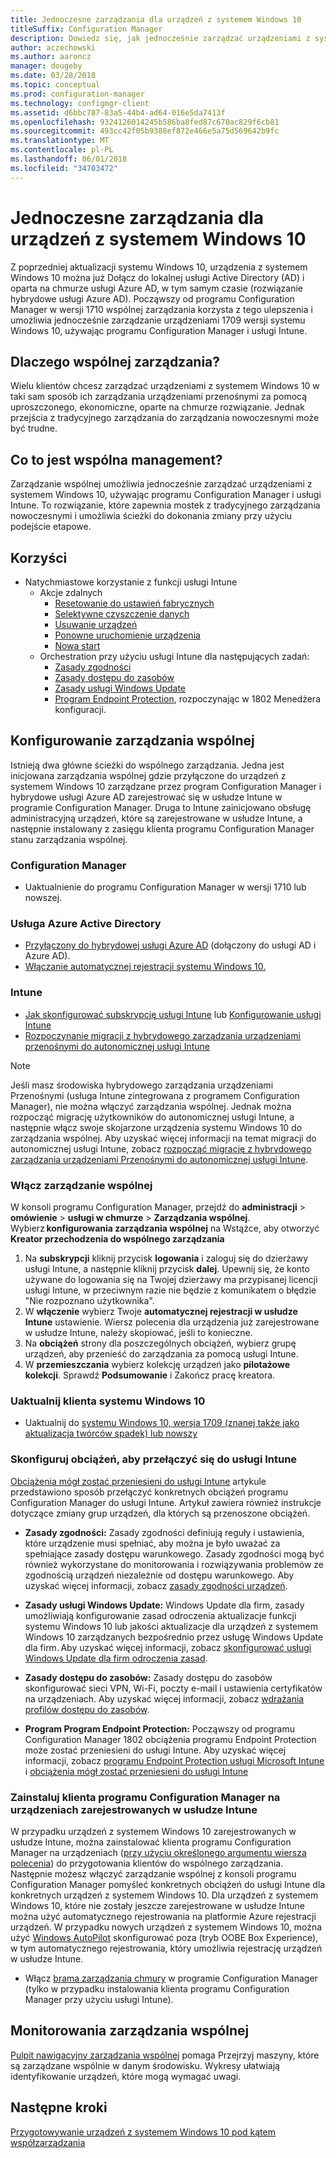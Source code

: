```yaml
---
title: Jednoczesne zarządzania dla urządzeń z systemem Windows 10
titleSuffix: Configuration Manager
description: Dowiedz się, jak jednocześnie zarządzać urządzeniami z systemem Windows 10, używając programu Configuration Manager i Microsoft Intune.
author: aczechowski
ms.author: aaroncz
manager: dougeby
ms.date: 03/28/2018
ms.topic: conceptual
ms.prod: configuration-manager
ms.technology: configmgr-client
ms.assetid: d6bbc787-83a5-44b4-ad64-016e5da7413f
ms.openlocfilehash: 9324126014245b586ba8fed87c670ac829f6cb81
ms.sourcegitcommit: 493cc42f05b9388ef872e466e5a75d569642b9fc
ms.translationtype: MT
ms.contentlocale: pl-PL
ms.lasthandoff: 06/01/2018
ms.locfileid: "34703472"
---
```

# <a name="co-management-for-windows-10-devices"></a>Jednoczesne zarządzania dla urządzeń z systemem Windows 10    
 Z poprzedniej aktualizacji systemu Windows 10, urządzenia z systemem Windows 10 można już Dołącz do lokalnej usługi Active Directory (AD) i oparta na chmurze usługi Azure AD, w tym samym czasie (rozwiązanie hybrydowe usługi Azure AD). Począwszy od programu Configuration Manager w wersji 1710 wspólnej zarządzania korzysta z tego ulepszenia i umożliwia jednocześnie zarządzanie urządzeniami 1709 wersji systemu Windows 10, używając programu Configuration Manager i usługi Intune. <!-- 1350871 -->
## <a name="why-co-management"></a>Dlaczego wspólnej zarządzania?
Wielu klientów chcesz zarządzać urządzeniami z systemem Windows 10 w taki sam sposób ich zarządzania urządzeniami przenośnymi za pomocą uproszczonego, ekonomiczne, oparte na chmurze rozwiązanie. Jednak przejścia z tradycyjnego zarządzania do zarządzania nowoczesnymi może być trudne.  
## <a name="what-is-co-management"></a>Co to jest wspólna management?
Zarządzanie wspólnej umożliwia jednocześnie zarządzać urządzeniami z systemem Windows 10, używając programu Configuration Manager i usługi Intune. To rozwiązanie, które zapewnia mostek z tradycyjnego zarządzania nowoczesnymi i umożliwia ścieżki do dokonania zmiany przy użyciu podejście etapowe.

## <a name="benefits"></a>Korzyści 
- Natychmiastowe korzystanie z funkcji usługi Intune 
    - Akcje zdalnych
        - [Resetowanie do ustawień fabrycznych](https://docs.microsoft.com/intune/devices-wipe#factory-reset)
        - [Selektywne czyszczenie danych](https://docs.microsoft.com/intune/apps-selective-wipe)
        - [Usuwanie urządzeń](https://docs.microsoft.com/intune/devices-wipe#delete-devices-from-the-azure-active-directory-portal)
        - [Ponowne uruchomienie urządzenia](https://docs.microsoft.com/intune/device-restart)
        - [Nowa start](https://docs.microsoft.com/intune/device-fresh-start)
    - Orchestration przy użyciu usługi Intune dla następujących zadań:
        - [Zasady zgodności](https://docs.microsoft.com/intune/device-compliance-get-started)
        - [Zasady dostępu do zasobów](https://docs.microsoft.com/intune/device-profiles)
        - [Zasady usługi Windows Update](https://docs.microsoft.com/intune/windows-update-for-business-configure)
        - [Program Endpoint Protection](https://docs.microsoft.com/en-us/intune/endpoint-protection-windows-10), rozpoczynając w 1802 Menedżera konfiguracji. <!-- 1357365 -->
    
## <a name="how-to-configure-co-management"></a>Konfigurowanie zarządzania wspólnej
Istnieją dwa główne ścieżki do wspólnego zarządzania. Jedna jest inicjowana zarządzania wspólnej gdzie przyłączone do urządzeń z systemem Windows 10 zarządzane przez program Configuration Manager i hybrydowe usługi Azure AD zarejestrować się w usłudze Intune w programie Configuration Manager. Druga to Intune zainicjowano obsługę administracyjną urządzeń, które są zarejestrowane w usłudze Intune, a następnie instalowany z zasięgu klienta programu Configuration Manager stanu zarządzania wspólnej.

### <a name="configuration-manager"></a>**Configuration Manager**
 -  Uaktualnienie do programu Configuration Manager w wersji 1710 lub nowszej.


### <a name="azure-active-directory"></a>**Usługa Azure Active Directory**
  - [Przyłączony do hybrydowej usługi Azure AD](https://docs.microsoft.com/azure/active-directory/device-management-hybrid-azuread-joined-devices-setup) (dołączony do usługi AD i Azure AD).
  - [Włączanie automatycznej rejestracji systemu Windows 10.](https://docs.microsoft.com/intune/windows-enroll)


### <a name="intune"></a>**Intune**
 - [Jak skonfigurować subskrypcję usługi Intune](/sccm/mdm/deploy-use/configure-intune-subscription) lub [Konfigurowanie usługi Intune](/intune/setup-steps)  
 - [Rozpoczynanie migracji z hybrydowego zarządzania urządzeniami przenośnymi do autonomicznej usługi Intune](/sccm/mdm/deploy-use/migrate-hybridmdm-to-intunesa)  

> [!Note]  
> Jeśli masz środowiska hybrydowego zarządzania urządzeniami Przenośnymi (usługa Intune zintegrowana z programem Configuration Manager), nie można włączyć zarządzania wspólnej. Jednak można rozpocząć migrację użytkowników do autonomicznej usługi Intune, a następnie włącz swoje skojarzone urządzenia systemu Windows 10 do zarządzania wspólnej. Aby uzyskać więcej informacji na temat migracji do autonomicznej usługi Intune, zobacz [rozpocząć migrację z hybrydowego zarządzania urządzeniami Przenośnymi do autonomicznej usługi Intune](/sccm/mdm/deploy-use/migrate-hybridmdm-to-intunesa).  


### <a name="enable-co-management"></a>Włącz zarządzanie wspólnej 
 W konsoli programu Configuration Manager, przejdź do **administracji** > **omówienie** > **usługi w chmurze**  >  **Zarządzania wspólnej**. Wybierz **konfigurowania zarządzania wspólnej** na Wstążce, aby otworzyć **Kreator przechodzenia do wspólnego zarządzania** 
   
1. Na **subskrypcji** kliknij przycisk **logowania** i zaloguj się do dzierżawy usługi Intune, a następnie kliknij przycisk **dalej**. Upewnij się, że konto używane do logowania się na Twojej dzierżawy ma przypisanej licencji usługi Intune, w przeciwnym razie nie będzie z komunikatem o błędzie "Nie rozpoznano użytkownika".   
2. W **włączenie** wybierz Twoje **automatycznej rejestracji w usłudze Intune** ustawienie. Wiersz polecenia dla urządzenia już zarejestrowane w usłudze Intune, należy skopiować, jeśli to konieczne. 
3. Na **obciążeń** strony dla poszczególnych obciążeń, wybierz grupę urządzeń, aby przenieść do zarządzania za pomocą usługi Intune.
4. W **przemieszczania** wybierz kolekcję urządzeń jako **pilotażowe kolekcji**. Sprawdź **Podsumowanie** i Zakończ pracę kreatora. 

### <a name="upgrade-windows-10-client"></a>Uaktualnij klienta systemu Windows 10
- Uaktualnij do [systemu Windows 10, wersja 1709 (znanej także jako aktualizacja twórców spadek) lub nowszy](/sccm/osd/deploy-use/manage-windows-as-a-service)

### <a name="configure-workloads-to-switch-to-intune"></a>Skonfiguruj obciążeń, aby przełączyć się do usługi Intune 
[Obciążenia mógł zostać przeniesieni do usługi Intune](/sccm/core/clients/manage/co-management-switch-workloads#Workloads-able-to-be-transitioned-to-Intune) artykule przedstawiono sposób przełączyć konkretnych obciążeń programu Configuration Manager do usługi Intune. Artykuł zawiera również instrukcje dotyczące zmiany grup urządzeń, dla których są przenoszone obciążeń.

- **Zasady zgodności:** Zasady zgodności definiują reguły i ustawienia, które urządzenie musi spełniać, aby można je było uważać za spełniające zasady dostępu warunkowego. Zasady zgodności mogą być również wykorzystane do monitorowania i rozwiązywania problemów ze zgodnością urządzeń niezależnie od dostępu warunkowego. Aby uzyskać więcej informacji, zobacz [zasady zgodności urządzeń](https://docs.microsoft.com/intune/device-compliance-get-started).  

- **Zasady usługi Windows Update:** Windows Update dla firm, zasady umożliwiają konfigurowanie zasad odroczenia aktualizacje funkcji systemu Windows 10 lub jakości aktualizacje dla urządzeń z systemem Windows 10 zarządzanych bezpośrednio przez usługę Windows Update dla firm. Aby uzyskać więcej informacji, zobacz [skonfigurować usługi Windows Update dla firm odroczenia zasad](https://docs.microsoft.com/intune/windows-update-for-business-configure).  

- **Zasady dostępu do zasobów:** Zasady dostępu do zasobów skonfigurować sieci VPN, Wi-Fi, poczty e-mail i ustawienia certyfikatów na urządzeniach. Aby uzyskać więcej informacji, zobacz [wdrażania profilów dostępu do zasobów](https://docs.microsoft.com/intune/device-profiles).

- **Program Program Endpoint Protection:** Począwszy od programu Configuration Manager 1802 obciążenia programu Endpoint Protection może zostać przeniesieni do usługi Intune. Aby uzyskać więcej informacji, zobacz [programu Endpoint Protection usługi Microsoft Intune](https://docs.microsoft.com/en-us/intune/endpoint-protection-windows-10) <!-- 1357365 --> i [obciążenia mógł zostać przeniesieni do usługi Intune](/sccm/core/clients/manage/co-management-switch-workloads#Workloads-able-to-be-transitioned-to-Intune)


### <a name="install-configuration-manager-client-to-the-devices-enrolled-in-intune"></a>Zainstaluj klienta programu Configuration Manager na urządzeniach zarejestrowanych w usłudze Intune
W przypadku urządzeń z systemem Windows 10 zarejestrowanych w usłudze Intune, można zainstalować klienta programu Configuration Manager na urządzeniach ([przy użyciu określonego argumentu wiersza polecenia](/sccm/core/clients/manage/co-management-prepare#command-line-to-install-configuration-manager-client)) do przygotowania klientów do wspólnego zarządzania. Następnie możesz włączyć zarządzanie wspólnej z konsoli programu Configuration Manager pomyśleć konkretnych obciążeń do usługi Intune dla konkretnych urządzeń z systemem Windows 10.
Dla urządzeń z systemem Windows 10, które nie zostały jeszcze zarejestrowane w usłudze Intune można użyć automatycznego rejestrowania na platformie Azure rejestracji urządzeń. W przypadku nowych urządzeń z systemem Windows 10, można użyć [Windows AutoPilot](https://docs.microsoft.com/intune/enrollment-autopilot) skonfigurować poza (tryb OOBE Box Experience), w tym automatycznego rejestrowania, który umożliwia rejestrację urządzeń w usłudze Intune.
 - Włącz [brama zarządzania chmury](/sccm/core/clients/manage/manage-clients-internet#cloud-management-gateway) w programie Configuration Manager (tylko w przypadku instalowania klienta programu Configuration Manager przy użyciu usługi Intune).

## <a name="monitor-co-management"></a>Monitorowania zarządzania wspólnej
[Pulpit nawigacyjny zarządzania wspólnej](/sccm/core/clients/manage/co-management-dashboard) pomaga Przejrzyj maszyny, które są zarządzane wspólnie w danym środowisku. Wykresy ułatwiają identyfikowanie urządzeń, które mogą wymagać uwagi.


## <a name="next-steps"></a>Następne kroki
[Przygotowywanie urządzeń z systemem Windows 10 pod kątem współzarządzania](co-management-prepare.md)
